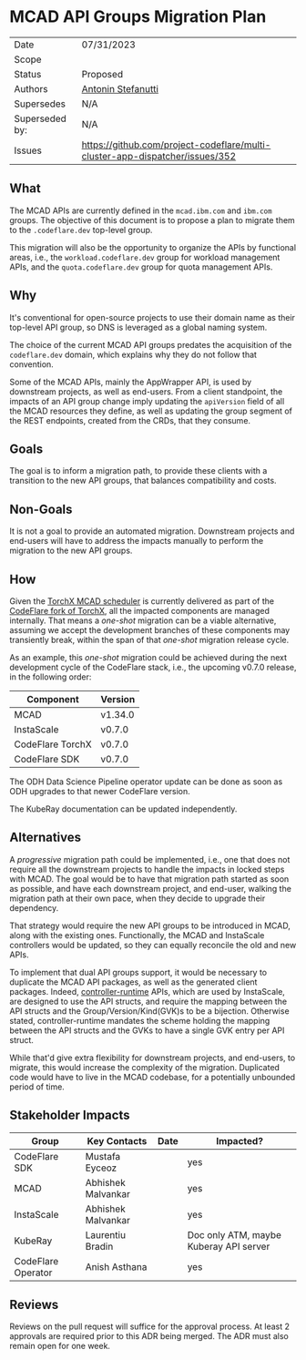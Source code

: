 # MCAD API Groups Migration Plan

|                |                          |
| -------------- | ------------------------ |
| Date           | 07/31/2023               |
| Scope          |                          |
| Status         | Proposed                 |
| Authors        | [Antonin Stefanutti](@astefanutti) |
| Supersedes     | N/A                      |
| Superseded by: | N/A                      |
| Issues         | https://github.com/project-codeflare/multi-cluster-app-dispatcher/issues/352 |

## What

The MCAD APIs are currently defined in the `mcad.ibm.com` and `ibm.com` groups.
The objective of this document is to propose a plan to migrate them to the `.codeflare.dev` top-level group.

This migration will also be the opportunity to organize the APIs by functional areas, i.e., the `workload.codeflare.dev` group for workload management APIs, and the `quota.codeflare.dev` group for quota management APIs.

## Why

It's conventional for open-source projects to use their domain name as their top-level API group, so DNS is leveraged as a global naming system.

The choice of the current MCAD API groups predates the acquisition of the `codeflare.dev` domain, which explains why they do not follow that convention.

Some of the MCAD APIs, mainly the AppWrapper API, is used by downstream projects, as well as end-users.
From a client standpoint, the impacts of an API group change imply updating the `apiVersion` field of all the MCAD resources they define, as well as updating the group segment of the REST endpoints, created from the CRDs, that they consume.

## Goals

The goal is to inform a migration path, to provide these clients with a transition to the new API groups, that balances compatibility and costs.

## Non-Goals

It is not a goal to provide an automated migration.
Downstream projects and end-users will have to address the impacts manually to perform the migration to the new API groups.

## How

Given the [TorchX MCAD scheduler](https://pytorch.org/torchx/latest/schedulers/kubernetes_mcad.html) is currently delivered as part of the [CodeFlare fork of TorchX](https://github.com/project-codeflare/torchx), all the impacted components are managed internally.
That means a _one-shot_ migration can be a viable alternative, assuming we accept the development branches of these components may transiently break, within the  span of that _one-shot_ migration release cycle.

As an example, this _one-shot_ migration could be achieved during the next development cycle of the CodeFlare stack, i.e., the upcoming v0.7.0 release, in the following order:

| Component        | Version |
| ---------------- | ------- |
| MCAD             | v1.34.0 |
| InstaScale       | v0.7.0  |
| CodeFlare TorchX | v0.7.0  |
| CodeFlare SDK    | v0.7.0  |

The ODH Data Science Pipeline operator update can be done as soon as ODH upgrades to that newer CodeFlare version.

The KubeRay documentation can be updated independently.

## Alternatives

A _progressive_ migration path could be implemented, i.e., one that does not require all the downstream projects to handle the impacts in locked steps with MCAD.
The goal would be to have that migration path started as soon as possible, and have each downstream project, and end-user, walking the migration path at their own pace, when they decide to upgrade their dependency.

That strategy would require the new API groups to be introduced in MCAD, along with the existing ones.
Functionally, the MCAD and InstaScale controllers would be updated, so they can equally reconcile the old and new APIs.

To implement that dual API groups support, it would be necessary to duplicate the MCAD API packages, as well as the generated client packages.
Indeed, [controller-runtime](https://github.com/kubernetes-sigs/controller-runtime) APIs, which are used by InstaScale, are designed to use the API structs, and require the mapping between the API structs and the Group/Version/Kind(GVK)s to be a bijection.
Otherwise stated, controller-runtime mandates the scheme holding the mapping between the API structs and the GVKs to have a single GVK entry per API struct.

While that'd give extra flexibility for downstream projects, and end-users, to migrate, this would increase the complexity of the migration.
Duplicated code would have to live in the MCAD codebase, for a potentially unbounded period of time.

## Stakeholder Impacts

| Group                         | Key Contacts       | Date       | Impacted? |
| ----------------------------- | ------------------ | ---------- | --------- |
| CodeFlare SDK                 | Mustafa Eyceoz     |            | yes       |
| MCAD                          | Abhishek Malvankar |            | yes       |
| InstaScale                    | Abhishek Malvankar |            | yes       |
| KubeRay                       | Laurentiu Bradin   |            | Doc only ATM, maybe Kuberay API server |
| CodeFlare Operator            | Anish Asthana      |            | yes       |

## Reviews

Reviews on the pull request will suffice for the approval process.
At least 2 approvals are required prior to this ADR being merged.
The ADR must also remain open for one week.
